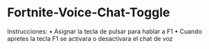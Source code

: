 # Fortnite-Voice-Chat-Toggle
Instrucciones:
• Asignar la tecla de pulsar para hablar a F1
• Cuando apretes la tecla F1 se activara o desactivara el chat de voz
